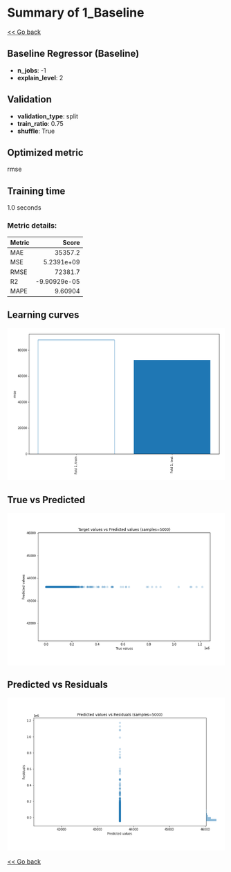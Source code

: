 # Summary of 1_Baseline

[<< Go back](../README.md)


## Baseline Regressor (Baseline)
- **n_jobs**: -1
- **explain_level**: 2

## Validation
 - **validation_type**: split
 - **train_ratio**: 0.75
 - **shuffle**: True

## Optimized metric
rmse

## Training time

1.0 seconds

### Metric details:
| Metric   |           Score |
|:---------|----------------:|
| MAE      | 35357.2         |
| MSE      |     5.2391e+09  |
| RMSE     | 72381.7         |
| R2       |    -9.90929e-05 |
| MAPE     |     9.60904     |



## Learning curves
![Learning curves](learning_curves.png)
## True vs Predicted

![True vs Predicted](true_vs_predicted.png)


## Predicted vs Residuals

![Predicted vs Residuals](predicted_vs_residuals.png)



[<< Go back](../README.md)
